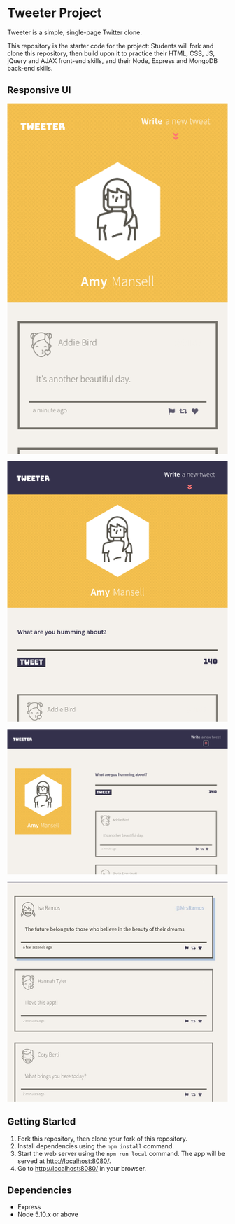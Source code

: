 # Tweeter Project

Tweeter is a simple, single-page Twitter clone.

This repository is the starter code for the project: Students will fork and clone this repository, then build upon it to practice their HTML, CSS, JS, jQuery and AJAX front-end skills, and their Node, Express and MongoDB back-end skills.

## Responsive UI

!["Mobile Version"](https://github.com/jyxgao/tweeter/blob/master/docs/tweeter_mobile.png?raw=true)

!["Ipad Version"](https://github.com/jyxgao/tweeter/blob/master/docs/tweeter_medium.png?raw=true)

!["Desktop Version"](https://github.com/jyxgao/tweeter/blob/master/docs/tweeter_desktop.png?raw=true)

!["User generated Tweets"](https://github.com/jyxgao/tweeter/blob/master/docs/tweeter_tweets.jpg?raw=true)

## Getting Started

1. Fork this repository, then clone your fork of this repository.
2. Install dependencies using the `npm install` command.
3. Start the web server using the `npm run local` command. The app will be served at <http://localhost:8080/>.
4. Go to <http://localhost:8080/> in your browser.

## Dependencies

- Express
- Node 5.10.x or above

